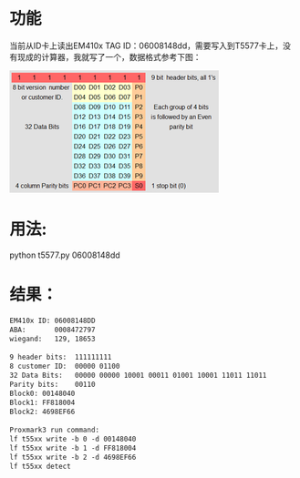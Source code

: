 # 功能
当前从ID卡上读出EM410x TAG ID：06008148dd，需要写入到T5577卡上，没有现成的计算器，我就写了一个，数据格式参考下图：

![1](images/4055965395.jpg)

# 用法:
python t5577.py 06008148dd

# 结果：
```
EM410x ID: 06008148DD
ABA:       0008472797
wiegand:   129, 18653

9 header bits:  111111111
8 customer ID:  00000 01100
32 Data Bits:   00000 00000 10001 00011 01001 10001 11011 11011
Parity bits:    00110
Block0: 00148040
Block1: FF818004
Block2: 4698EF66

Proxmark3 run command:
lf t55xx write -b 0 -d 00148040
lf t55xx write -b 1 -d FF818004
lf t55xx write -b 2 -d 4698EF66
lf t55xx detect
```
